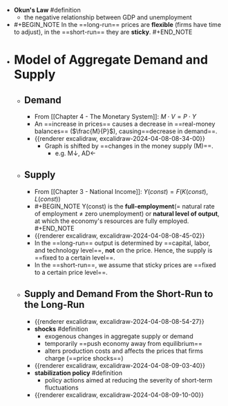 - **Okun's Law** #definition
	- the negative relationship between GDP and unemployment
- #+BEGIN_NOTE
  In the ==long-run== prices are **flexible** (firms have time to adjust), in the ==short-run== they are **sticky**.
  #+END_NOTE
- # Model of Aggregate Demand and Supply
	- ## Demand
		- From [[Chapter 4 - The Monetary System]]: $M \cdot V = P \cdot Y$
		- An ==increase in prices== causes a decrease in ==real-money balances== ($\frac{M}{P}$), causing==decrease in demand==.
		- {{renderer excalidraw, excalidraw-2024-04-08-08-34-00}}
			- Graph is shifted by ==changes in the money supply (M)==.
				- e.g. M↓, AD←
	- ## Supply
		- From [[Chapter 3 - National Income]]: $Y(const) = F( K(const), L(const) )$
		- #+BEGIN_NOTE
		  Y(const) is the **full-employment**(= natural rate of employment ≠ zero unemployment) or **natural level of output**, at which the economy's resources are fully employed.
		  #+END_NOTE
		- {{renderer excalidraw, excalidraw-2024-04-08-08-45-02}}
		- In the ==long-run== output is determined by ==capital, labor, and technology level==, **not** on the price. Hence, the supply is ==fixed to a certain level==.
		- In the ==short-run==, we assume that sticky prices are ==fixed to a certain price level==.
	- ## Supply and Demand From the Short-Run to the Long-Run
		- {{renderer excalidraw, excalidraw-2024-04-08-08-54-27}}
		- **shocks** #definition
			- exogenous changes in aggregate supply or demand
			- temporarily ==push economy away from equilibrium==
			- alters production costs and affects the prices that firms charge (==price shocks==)
		- {{renderer excalidraw, excalidraw-2024-04-08-09-03-40}}
		- **stabilization policy** #definition
			- policy actions aimed at reducing the severity of short-term fluctuations
		- {{renderer excalidraw, excalidraw-2024-04-08-09-10-00}}